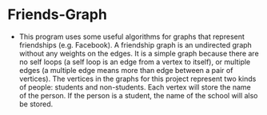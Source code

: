 # Friends-Graph
* This program uses some useful algorithms for graphs that represent friendships (e.g. Facebook). A friendship graph is an undirected graph without any weights on the edges. It is a simple graph because there are no self loops (a self loop is an edge from a vertex to itself), or multiple edges (a multiple edge means more than edge between a pair of vertices).
The vertices in the graphs for this project represent two kinds of people: students and non-students. Each vertex will store the name of the person. If the person is a student, the name of the school will also be stored.
